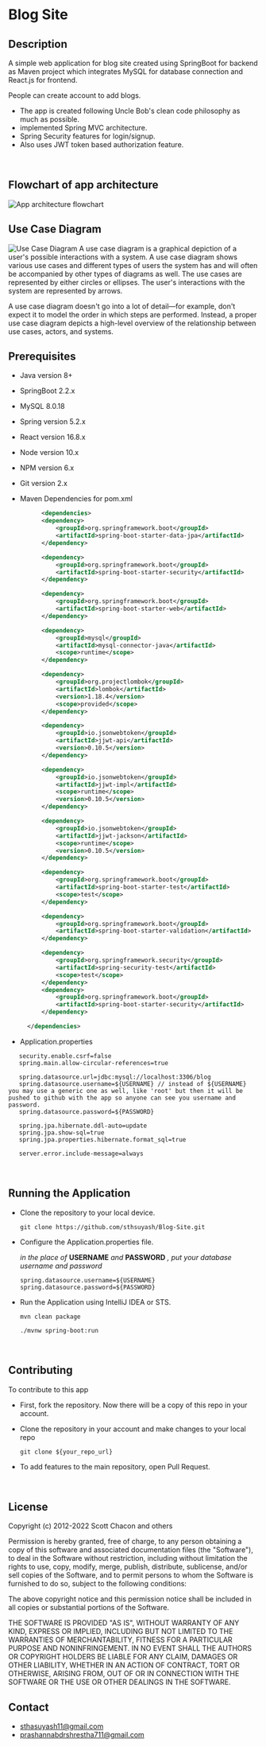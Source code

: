 # Blog Site

## Description

A simple web application for blog site created using SpringBoot for backend as Maven project which integrates MySQL for database connection and React.js for frontend.

People can create account to add blogs.

- The app is created following Uncle Bob's clean code philosophy as much as possible.
- implemented Spring MVC architecture.
- Spring Security features for login/signup.
- Also uses JWT token based authorization feature.
<br/>

## Flowchart of app architecture

![App architecture flowchart](src/main/resources/images/App_flowchart.jpg)
<br/>

## Use Case Diagram

![Use Case Diagram](src\main\resources\images\Use_case_diagram_for_blogsite.jpg)
A use case diagram is a graphical depiction of a user's possible interactions with a system. A use case diagram shows various use cases and different types of users the system has and will often be accompanied by other types of diagrams as well. The use cases are represented by either circles or ellipses. The user's interactions with the system are represented by arrows.

A use case diagram doesn't go into a lot of detail—for example, don't expect it to model the order in which steps are performed. Instead, a proper use case diagram depicts a high-level overview of the relationship between use cases, actors, and systems.
<br/>

## Prerequisites

- Java version 8+
- SpringBoot 2.2.x
- MySQL 8.0.18
- Spring version 5.2.x
- React version 16.8.x
- Node version 10.x
- NPM version 6.x
- Git version 2.x
- Maven Dependencies for pom.xml

  ```xml
        <dependencies>
        <dependency>
            <groupId>org.springframework.boot</groupId>
            <artifactId>spring-boot-starter-data-jpa</artifactId>
        </dependency>

        <dependency>
            <groupId>org.springframework.boot</groupId>
            <artifactId>spring-boot-starter-security</artifactId>
        </dependency>

        <dependency>
            <groupId>org.springframework.boot</groupId>
            <artifactId>spring-boot-starter-web</artifactId>
        </dependency>

        <dependency>
            <groupId>mysql</groupId>
            <artifactId>mysql-connector-java</artifactId>
            <scope>runtime</scope>
        </dependency>

        <dependency>
            <groupId>org.projectlombok</groupId>
            <artifactId>lombok</artifactId>
            <version>1.18.4</version>
            <scope>provided</scope>
        </dependency>

        <dependency>
            <groupId>io.jsonwebtoken</groupId>
            <artifactId>jjwt-api</artifactId>
            <version>0.10.5</version>
        </dependency>

        <dependency>
            <groupId>io.jsonwebtoken</groupId>
            <artifactId>jjwt-impl</artifactId>
            <scope>runtime</scope>
            <version>0.10.5</version>
        </dependency>

        <dependency>
            <groupId>io.jsonwebtoken</groupId>
            <artifactId>jjwt-jackson</artifactId>
            <scope>runtime</scope>
            <version>0.10.5</version>
        </dependency>

        <dependency>
            <groupId>org.springframework.boot</groupId>
            <artifactId>spring-boot-starter-test</artifactId>
            <scope>test</scope>
        </dependency>

        <dependency>
            <groupId>org.springframework.boot</groupId>
            <artifactId>spring-boot-starter-validation</artifactId>
        </dependency>

        <dependency>
            <groupId>org.springframework.security</groupId>
            <artifactId>spring-security-test</artifactId>
            <scope>test</scope>
        </dependency>
        <dependency>
            <groupId>org.springframework.boot</groupId>
            <artifactId>spring-boot-starter-security</artifactId>
        </dependency>

    </dependencies>
  ```

- Application.properties

 ```application.properties
    security.enable.csrf=false
    spring.main.allow-circular-references=true
    
    spring.datasource.url=jdbc:mysql://localhost:3306/blog  
    spring.datasource.username=${USERNAME} // instead of ${USERNAME} you may use a generic one as well, like 'root' but then it will be pushed to github with the app so anyone can see you username and password.
    spring.datasource.password=${PASSWORD}
    
    spring.jpa.hibernate.ddl-auto=update
    spring.jpa.show-sql=true
    spring.jpa.properties.hibernate.format_sql=true
    
    server.error.include-message=always
 ```
<br/>

## Running the Application

- Clone the repository to your local device.

  ```git
  git clone https://github.com/sthsuyash/Blog-Site.git
  ```

- Configure the Application.properties file.

  *in the place of* **USERNAME** *and* **PASSWORD** *, put your database username and password*

  ```properties
  spring.datasource.username=${USERNAME} 
  spring.datasource.password=${PASSWORD}
  ```

- Run the Application using IntelliJ IDEA or STS.

  ```mvn
  mvn clean package  
  ```

  ```mvn
  ./mvnw spring-boot:run
  ```
<br/>
  
## Contributing

To contribute to this app

- First, fork the repository. Now there will be a copy of this repo in your account.
- Clone the repository in your account and make changes to your local repo

  ```git
  git clone ${your_repo_url}
  ```
  
- To add features to the main repository, open Pull Request.
<br/>

## License

Copyright (c) 2012-2022 Scott Chacon and others

Permission is hereby granted, free of charge, to any person obtaining
a copy of this software and associated documentation files (the
"Software"), to deal in the Software without restriction, including
without limitation the rights to use, copy, modify, merge, publish,
distribute, sublicense, and/or sell copies of the Software, and to
permit persons to whom the Software is furnished to do so, subject to
the following conditions:

The above copyright notice and this permission notice shall be
included in all copies or substantial portions of the Software.

THE SOFTWARE IS PROVIDED "AS IS", WITHOUT WARRANTY OF ANY KIND,
EXPRESS OR IMPLIED, INCLUDING BUT NOT LIMITED TO THE WARRANTIES OF
MERCHANTABILITY, FITNESS FOR A PARTICULAR PURPOSE AND
NONINFRINGEMENT. IN NO EVENT SHALL THE AUTHORS OR COPYRIGHT HOLDERS BE
LIABLE FOR ANY CLAIM, DAMAGES OR OTHER LIABILITY, WHETHER IN AN ACTION
OF CONTRACT, TORT OR OTHERWISE, ARISING FROM, OUT OF OR IN CONNECTION
WITH THE SOFTWARE OR THE USE OR OTHER DEALINGS IN THE SOFTWARE.
<br/>

[Comment]: <> (## Citation)

## Contact

- sthasuyash11@gmail.com
- prashannabdrshrestha711@gmail.com
